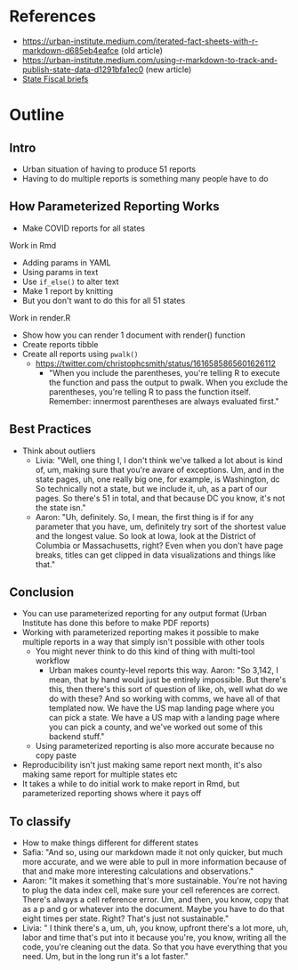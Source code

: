 # References

- https://urban-institute.medium.com/iterated-fact-sheets-with-r-markdown-d685eb4eafce (old article)
- https://urban-institute.medium.com/using-r-markdown-to-track-and-publish-state-data-d1291bfa1ec0 (new article)
- [State Fiscal briefs](https://www.urban.org/policy-centers/cross-center-initiatives/state-and-local-finance-initiative/projects/state-fiscal-briefs) 

# Outline

## Intro
- Urban situation of having to produce 51 reports
- Having to do multiple reports is something many people have to do

## How Parameterized Reporting Works

- Make COVID reports for all states

Work in Rmd
- Adding params in YAML
- Using params in text
- Use `if_else()` to alter text
- Make 1 report by knitting
- But you don't want to do this for all 51 states

Work in render.R
- Show how you can render 1 document with render() function
- Create reports tibble 
- Create all reports using `pwalk()` 
	- https://twitter.com/christophcsmith/status/1616585865601626112
		- "When you include the parentheses, you're telling R to execute the function and pass the output to pwalk. When you exclude the parentheses, you're telling R to pass the function itself. Remember: innermost parentheses are always evaluated first."

## Best Practices

- Think about outliers
	- Livia: "Well, one thing I, I don't think we've talked a lot about is kind of, um, making sure that you're aware of exceptions. Um, and in the state pages, uh, one really big one, for example, is Washington, dc So technically not a state, but we include it, uh, as a part of our pages. So there's 51 in total, and that because DC you know, it's not the state isn."
	- Aaron: "Uh, definitely. So, I mean, the first thing is if for any parameter that you have, um, definitely try sort of the shortest value and the longest value. So look at Iowa, look at the District of Columbia or Massachusetts, right? Even when you don't have page breaks, titles can get clipped in data visualizations and things like that."

## Conclusion
- You can use parameterized reporting for any output format (Urban Institute has done this before to make PDF reports)
- Working with parameterized reporting makes it possible to make multiple reports in a way that simply isn't possible with other tools
	- You might never think to do this kind of thing with multi-tool workflow
		- Urban makes county-level reports this way. Aaron: "So 3,142, I mean, that by hand would just be entirely impossible. But there's this, then there's this sort of question of like, oh, well what do we do with these? And so working with comms, we have all of that templated now. We have the US map landing page where you can pick a state. We have a US map with a landing page where you can pick a county, and we've worked out some of this backend stuff."
	- Using parameterized reporting is also more accurate because no copy paste
- Reproducibility isn't just making same report next month, it's also making same report for multiple states etc
- It takes a while to do initial work to make report in Rmd, but parameterized reporting shows where it pays off

## To classify

- How to make things different for different states
- Safia: "And so, using our markdown made it not only quicker, but much more accurate, and we were able to pull in more information because of that and make more interesting calculations and observations."
- Aaron: "It makes it something that's more sustainable. You're not having to plug the data index cell, make sure your cell references are correct. There's always a cell reference error. Um, and then, you know, copy that as a p and g or whatever into the document. Maybe you have to do that eight times per state. Right? That's just not sustainable."
- Livia: " I think there's a, um, uh, you know, upfront there's a lot more, uh, labor and time that's put into it because you're, you know, writing all the code, you're cleaning out the data. So that you have everything that you need. Um, but in the long run it's a lot faster."
